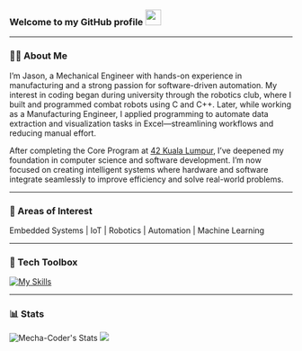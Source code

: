 <h3>Welcome to my GitHub profile <img src="https://raw.githubusercontent.com/MartinHeinz/MartinHeinz/master/wave.gif" width="28px" /></h3>

---

### **🙋🏼 About Me**
I’m Jason, a Mechanical Engineer with hands-on experience in manufacturing and a strong passion for software-driven automation. My interest in coding began during university through the robotics club, where I built and programmed combat robots using C and C++. Later, while working as a Manufacturing Engineer, I applied programming to automate data extraction and visualization tasks in Excel—streamlining workflows and reducing manual effort.

After completing the Core Program at [42 Kuala Lumpur](https://www.42network.org/campus/42-kuala-lumpur/), I’ve deepened my foundation in computer science and software development. I’m now focused on creating intelligent systems where hardware and software integrate seamlessly to improve efficiency and solve real-world problems.

---

### **📍 Areas of Interest**

Embedded Systems | IoT | Robotics | Automation | Machine Learning

---

### **🧰 Tech Toolbox**


[![My Skills](https://skillicons.dev/icons?i=c,cpp,css,html,js,python,bash,anaconda,express,flask,nodejs,react,tailwind,mongodb,sqlite&theme=dark)](https://skillicons.dev)

---

### **📊 Stats**

![Mecha-Coder's Stats](https://github-readme-stats.vercel.app/api?username=Mecha-Coder&theme=highcontrast&show_icons=true&hide_border=false&count_private=true)
<img src="https://github-readme-stats.vercel.app/api/top-langs?username=Mecha-Coder&exclude_repo=github-readme-stats,convoychat&theme=highcontrast"/>

<!-- Resource to built this readme 

https://gh-stats-gen.vercel.app/

Reference from
- https://github.com/easonchai/easonchai
- https://github.com/shazeen-1990
- https://github.com/JordieYen/JordieYen
- https://github.com/bobbyg603
- https://github.com/SkyHearts
- https://github.com/Abdelmathin

--->




